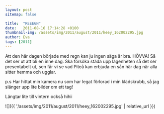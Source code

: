 ```yaml
---
layout: post
sitemap: false

title:  "REEEGN"
date:   2011-08-16 17:14:28 +0100
thumbnail-img: /assets/img/2011/august/2011/heey_162002295.jpg
author: Eva
tags: [2011]
---
```


Att den här dagen började med regn kan ju ingen säga är bra. HÖVVA! Så det ser ut att bli en inne dag. Ska försöka städa upp lägenheten så det ser presentabelt ut, sen får vi se vad Piteå kan erbjuda en sån här dag när alla sitter hemma och ugglar.










p.s Har hittat min kamera nu som har legat förlorad i min klädskrubb, så jag slänger upp lite bilder om ett tag!







Längtar lite till vintern också hihii

![]({{ '/assets/img/2011/august/2011/heey_162002295.jpg'  | relative_url }})

